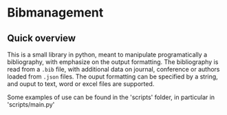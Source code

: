 # Bibmanagement

Quick overview
--------------
This is a small library in python, meant to manipulate programatically a bibliography, with emphasize on the output formatting.
The bibliography is read from a `.bib` file, with additional data on journal, conference or authors loaded from `.json` files. The ouput formatting can be specified by a string, and ouput to text, word or excel files are supported.

Some examples of use can be found in the 'scripts' folder, in particular in 'scripts/main.py'